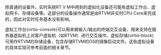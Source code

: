 
除直通的设备外，实时系统RT V M中用到的虚拟化设备还可能有虚拟工作台、虚拟网卡、存储设备等。这部分的设备操作通常是由RTVM非实时CPU Core来完成的，因此对实时任务基本没有影响。

虚拟工作台(virtio-console)可以用来做输入/输出的终端交互设备，用来支持在服务器虚拟机上对客户虚拟机（如RTVM）进行交互操作。虚拟存储(virtio-block)可用作RTVM的存储设备，包含存储RTVM的OS的镜像启动文件。这些虚拟设备的具体实现可参考前面的相关章节。
